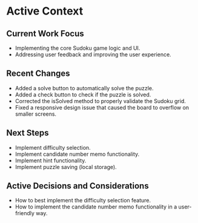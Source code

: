 # Active Context

## Current Work Focus
- Implementing the core Sudoku game logic and UI.
- Addressing user feedback and improving the user experience.

## Recent Changes
- Added a solve button to automatically solve the puzzle.
- Added a check button to check if the puzzle is solved.
- Corrected the isSolved method to properly validate the Sudoku grid.
- Fixed a responsive design issue that caused the board to overflow on smaller screens.

## Next Steps
- Implement difficulty selection.
- Implement candidate number memo functionality.
- Implement hint functionality.
- Implement puzzle saving (local storage).

## Active Decisions and Considerations
- How to best implement the difficulty selection feature.
- How to implement the candidate number memo functionality in a user-friendly way.

